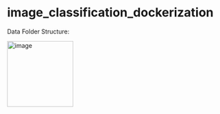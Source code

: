 # image_classification_dockerization  

Data Folder Structure:  

  <img width="154" alt="image" src="https://github.com/sabdha/image_classification_docker_file/assets/16983515/a74daca6-f9e5-4f19-ab94-6001540c3496">
